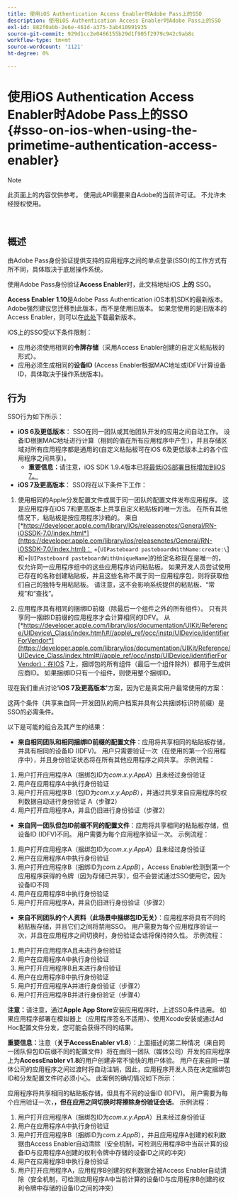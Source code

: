 ```yaml
---
title: 使用iOS Authentication Access Enabler时Adobe Pass上的SSO
description: 使用iOS Authentication Access Enabler时Adobe Pass上的SSO
exl-id: 882f0abb-2e6e-461d-a375-3ab410991935
source-git-commit: 929d1cc2e0466155b29d1f905f2979c942c9ab8c
workflow-type: tm+mt
source-wordcount: '1121'
ht-degree: 0%

---
```


# 使用iOS Authentication Access Enabler时Adobe Pass上的SSO {#sso-on-ios-when-using-the-primetime-authentication-access-enabler}

>[!NOTE]
>
>此页面上的内容仅供参考。 使用此API需要来自Adobe的当前许可证。 不允许未经授权使用。

</br>

## 概述

由Adobe Pass身份验证提供支持的应用程序之间的单点登录(SSO)的工作方式有所不同，具体取决于底层操作系统。

使用Adobe Pass身份验证&#x200B;**Access Enabler**&#x200B;时，此文档地址iOS **上的** SSO。

**Access Enabler** **1.10**&#x200B;是Adobe Pass Authentication iOS本机SDK的最新版本。 Adobe强烈建议您迁移到此版本，而不是使用旧版本。 如果您使用的是旧版本的Access Enabler，则可以在[此处](https://tve.zendesk.com/hc/en-us/articles/204963209-iOS-Native-AccessEnabler-Library)下载最新版本。

iOS上的SSO受以下条件限制：

- 应用必须使用相同的&#x200B;**令牌存储**（采用Access Enabler创建的自定义粘贴板的形式）。
- 应用必须生成相同的&#x200B;**设备ID** (Access Enabler根据MAC地址或IDFV计算设备ID，具体取决于操作系统版本)。

## 行为

SSO行为如下所示：

- **iOS 6及更低版本**： SSO在同一团队或其他团队开发的应用之间自动工作。 设备ID根据MAC地址进行计算（相同的值在所有应用程序中产生），并且存储区域对所有应用程序都是通用的(自定义粘贴板可在iOS 6及更低版本上的各个应用程序之间共享)。
   - **重要信息：**&#x200B;请注意，iOS SDK 1.9.4版本已[将最低iOS部署目标增加到iOS 7。](https://tve.zendesk.com/hc/en-us/articles/204963209-iOS-Native-AccessEnabler-Library)
- **iOS 7及更高版本**： SSO将在以下条件下工作：

1. 使用相同的Apple分发配置文件或属于同一团队的配置文件发布应用程序。 这是应用程序在iOS 7和更高版本上共享自定义粘贴板的唯一方法。 在所有其他情况下，粘贴板是按应用程序沙箱的。 来自&#x200B;[*https://developer.apple.com/library/IOs/releasenotes/General/RN-iOSSDK-7.0/index.html*](https://developer.apple.com/library/ios/releasenotes/General/RN-iOSSDK-7.0/index.html)： \+\[`UIPasteboard pasteboardWithName:create:\`]和+\[`UIPasteboard pasteboardWithUniqueName`\]的给定名称现在是唯一的，仅允许同一应用程序组中的这些应用程序访问粘贴板。 如果开发人员尝试使用已存在的名称创建粘贴板，并且这些名称不属于同一应用程序包，则将获取他们自己的独特专用粘贴板。 请注意，这不会影响系统提供的粘贴板、“常规”和“查找”。

1. 应用程序具有相同的捆绑ID前缀（除最后一个组件之外的所有组件）。 只有共享同一捆绑ID前缀的应用程序才会计算相同的IDFV。 从&#x200B;[*https://developer.apple.com/library/ios/documentation/UIKit/Reference/UIDevice\_Class/index.html\#//apple\_ref/occ/instp/UIDevice/identifierForVendor*](https://developer.apple.com/library/ios/documentation/UIKit/Reference/UIDevice_Class/index.html#//apple_ref/occ/instp/UIDevice/identifierForVendor)：在IOS 7上，捆绑包的所有组件（最后一个组件除外）都用于生成供应商ID。 如果捆绑ID只有一个组件，则使用整个捆绑ID。

现在我们重点讨论&#x200B;**&#39;iOS 7及更高版本&#39;**&#x200B;方案，因为它是真实用户最常使用的方案：

这两个条件（共享来自同一开发团队的用户档案并具有公共捆绑标识符前缀）是SSO的必需条件。

以下是可能的组合及其产生的结果：

- **来自相同团队和相同捆绑ID前缀的配置文件**：应用将共享相同的粘贴板存储，并具有相同的设备ID (IDFV)。 用户只需要验证一次（在使用的第一个应用程序中），并且身份验证状态将在所有其他应用程序之间共享。 示例流程：

1. 用户打开应用程序A（捆绑包ID为&#x200B;*com.x.y.AppA*）且未经过身份验证
1. 用户在应用程序A中执行身份验证
1. 用户打开应用程序B（包ID为&#x200B;*com.x.y.AppB*），并通过共享来自应用程序的权利数据自动进行身份验证
A（步骤2）
1. 用户打开应用程序A，并且仍旧进行身份验证（步骤2）



- **来自同一团队但包ID前缀不同的配置文件**：应用将共享相同的粘贴板存储，但设备ID (IDFV)不同。 用户需要为每个应用程序验证一次。 示例流程：

1. 用户打开应用程序A（捆绑包ID为&#x200B;*com.x.y.AppA*）且未经过身份验证
1. 用户在应用程序A中执行身份验证
1. 用户打开应用程序B（捆绑ID为&#x200B;*com.z.AppB*），Access Enabler检测到第一个应用程序获得的令牌（因为存储已共享），但不会尝试通过SSO使用它，因为设备ID不同
1. 用户在应用程序B中执行身份验证
1. 用户打开应用程序A，并且仍旧进行身份验证（步骤2）



- **来自不同团队的个人资料（此场景中捆绑包ID无关）**：应用程序将具有不同的粘贴板存储，并且它们之间将禁用SSO。 用户需要为每个应用程序验证一次，并且在应用程序之间切换时，身份验证会话将保持持久性。 示例流程：


1. 用户打开应用程序A且未进行身份验证
1. 用户在应用程序A中执行身份验证
1. 用户打开应用程序B且未进行身份验证
1. 用户在应用程序B中执行身份验证
1. 用户打开应用程序A并进行身份验证（步骤2）
1. 用户打开应用程序B并进行身份验证（步骤4）

**注意：**&#x200B;请注意，通过&#x200B;**Apple App Store**&#x200B;安装应用程序时，上述SSO条件适用。 如果应用程序部署在模拟器上（应用程序签名不适用）、使用Xcode安装或通过Ad Hoc配置文件分发，您可能会获得不同的结果。

**重要信息：**&#x200B;注意（**关于AccessEnabler v1.8**）：上面描述的第二种情况（来自同一团队但包ID前缀不同的配置文件）将在由同一团队（媒体公司）开发的应用程序上为&#x200B;**AccessEnabler v1.8**&#x200B;的用户创建非常不愉快的用户体验。 用户在来自同一媒体公司的应用程序之间过渡时将自动注销，因此，应用程序开发人员在决定捆绑包ID和分发配置文件时必须小心。 此案例的确切情况如下所示：

应用程序将共享相同的粘贴板存储，但具有不同的设备ID (IDFV)。 用户需要为每个应用验证一次，**，但在应用之间切换时将擦除身份验证会话**。 示例流程：

1. 用户打开应用程序A（捆绑包ID为&#x200B;*com.x.y.AppA*）且未经过身份验证
1. 用户在应用程序A中执行身份验证
1. 用户打开应用程序B（捆绑ID为&#x200B;*com.z.AppB*），并且应用程序A创建的权利数据由Access Enabler自动清除（安全机制，可检测应用程序B中当前计算的设备ID与应用程序A创建的权利令牌中存储的设备ID之间的冲突）
1. 用户在应用程序B中执行身份验证
1. 用户打开应用程序A，应用程序B创建的权利数据会被Access Enabler自动清除（安全机制，可检测应用程序A中当前计算的设备ID与应用程序B创建的权利令牌中存储的设备ID之间的冲突）
